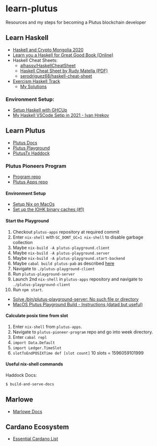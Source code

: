 # learn-plutus
Resources and my steps for becoming a Plutus blockchain developer


## Learn Haskell
- [Haskell and Crypto Mongolia 2020](https://www.youtube.com/playlist?list=PLJ3w5xyG4JWmBVIigNBytJhvSSfZZzfTm)
- [Learn you a Haskell for Great Good Book (Online)](http://learnyouahaskell.com/chapters)
- Haskell Cheat Sheets:
  - [alhassy/HaskellCheatSheet](https://github.com/alhassy/HaskellCheatSheet)
  - [Haskell Cheat Sheet by Rudy Matella (PDF)](https://matela.com.br/haskell-cs.pdf)
  - [serodriguez68/haskell-cheat-sheet](https://github.com/serodriguez68/haskell-cheat-sheet)
- [Exercism Haskell Track](https://exercism.org/tracks/haskell)
  - [My Solutions](https://github.com/elliothimmelfarb/exercism-haskell)

### Environment Setup:
- [Setup Haskell with GHCUp](https://www.haskell.org/ghcup/)
- [My Haskell VSCode Setip in 2021 - Ivan Hrekov](https://betterprogramming.pub/haskell-vs-code-setup-in-2021-6267cc991551)

## Learn Plutus
- [Plutus Docs](https://plutus.readthedocs.io/en/latest/)
- [Plutus Playground](https://playground.plutus.iohkdev.io/)
- [PlutusTx Haddock](https://playground.plutus.iohkdev.io/doc/haddock/plutus-tx/html/PlutusTx.html)

### Plutus Pioneers Program
- [Program repo](https://github.com/input-output-hk/plutus-pioneer-program)
- [Plutus Apps repo](https://github.com/input-output-hk/plutus-apps)

#### Environment Setup
- [Setup Nix on MacOs](https://nixos.org/download.html#nix-install-macos)
- [Set up the IOHK binary caches (#1)](https://github.com/input-output-hk/plutus#how-to-set-up-the-iohk-binary-caches)

#### Start the Playground
1. Checkout `plutus-apps` repository at required commit
2. Enter `nix-shell` with `GC_DONT_GC=1 nix-shell` to disable garbage collection
3. Maybe `nix-build -A plutus-playground.client`
4. Maybe `nix-build -A plutus-playground.server`
5. Maybe `nix-build -A plutus-playground.start-backend`
6. Maybe `cabal build plutus-pab` as described [here](https://github.com/input-output-hk/plutus-apps/#how-to-build-the-haskell-packages-with-cabal)
7. Navigate to `./plutus-playground-client`
8. Run `plutus-playground-server`
9. Launch 2nd `nix-shell` in `plutus-apps` repository and navigate to `./plutus-playground-client`
10. Run `npm start`. 
- [Solve /bin/plutus-playground-server: No such file or directory](https://issuemode.com/issues/input-output-hk/plutus-apps/42168502)
- [MacOS Plutus Playground Build - Instructions (datad but useful)](https://www.reddit.com/r/cardano/comments/mmzut6/macos_plutus_playground_build_instructions/)

#### Calculate posix time from slot
1. Enter `nix-shell` from `plutus-apps`. 
2. Navigate to `plutus-pioneer-program` repo and go into week directory.
3. Enter `cabal repl`
4. `import Data.Default`
5. `import Ledger.TimeSlot`
6. `slotToEndPOSIXTime def [slot count]`
10 slots = 1596059101999

#### Useful nix-shell commands

Haddock Docs:
```bash 
$ build-and-serve-docs
```

## Marlowe
- [Marlowe Docs](https://marlowe-playground-staging.plutus.aws.iohkdev.io/doc/marlowe/tutorials/index.html)

## Cardano Ecosystem
- [Essential Cardano List](https://github.com/input-output-hk/essential-cardano/blob/main/essential-cardano-list.md)
